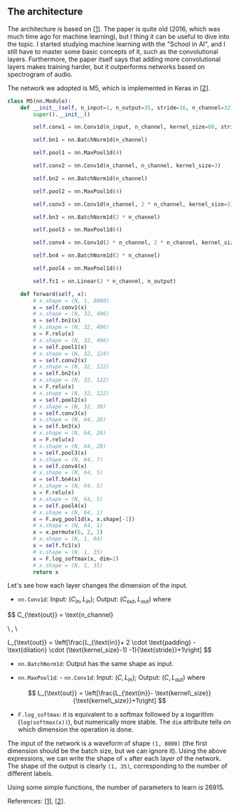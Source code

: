 ## The architecture

The architecture is based on [[1](https://arxiv.org/abs/1610.00087)]. The paper is quite old (2016, which was much time ago for machine learning), but I thing it can be useful to dive into the topic. I started studying machine learning with the "School in AI", and I still have to master some basic concepts of it, such as the convolutional layers. Furthermore, the paper itself says that adding more convolutional layers makes training harder, but it outperforms networks based on spectrogram of audio.

The network we adopted is M5, which is implemented in Keras in [[2](https://github.com/philipperemy/very-deep-convnets-raw-waveforms)].

```python
class M5(nn.Module):
    def __init__(self, n_input=1, n_output=35, stride=16, n_channel=32):
        super().__init__()

        self.conv1 = nn.Conv1d(n_input, n_channel, kernel_size=80, stride=stride)

        self.bn1 = nn.BatchNorm1d(n_channel)

        self.pool1 = nn.MaxPool1d(4)

        self.conv2 = nn.Conv1d(n_channel, n_channel, kernel_size=3)

        self.bn2 = nn.BatchNorm1d(n_channel)

        self.pool2 = nn.MaxPool1d(4)

        self.conv3 = nn.Conv1d(n_channel, 2 * n_channel, kernel_size=3)

        self.bn3 = nn.BatchNorm1d(2 * n_channel)

        self.pool3 = nn.MaxPool1d(4)

        self.conv4 = nn.Conv1d(2 * n_channel, 2 * n_channel, kernel_size=3)

        self.bn4 = nn.BatchNorm1d(2 * n_channel)

        self.pool4 = nn.MaxPool1d(4)

        self.fc1 = nn.Linear(2 * n_channel, n_output)

    def forward(self, x):
		# x.shape = (N, 1, 8000)
        x = self.conv1(x)
		# x.shape = (N, 32, 496)
		x = self.bn1(x)
		# x.shape = (N, 32, 496)
        x = F.relu(x)
		# x.shape = (N, 32, 496)
        x = self.pool1(x)
		# x.shape = (N, 32, 124)
        x = self.conv2(x)
		# x.shape = (N, 32, 122)
		x = self.bn2(x)
		# x.shape = (N, 32, 122)
        x = F.relu(x)
		# x.shape = (N, 32, 122)
        x = self.pool2(x)
		# x.shape = (N, 32, 30)
        x = self.conv3(x)
		# x.shape = (N, 64, 28)
		x = self.bn3(x)
		# x.shape = (N, 64, 28)
        x = F.relu(x)
		# x.shape = (N, 64, 28)
        x = self.pool3(x)
		# x.shape = (N, 64, 7)
        x = self.conv4(x)
		# x.shape = (N, 64, 5)
		x = self.bn4(x)
		# x.shape = (N, 64, 5)
        x = F.relu(x)
		# x.shape = (N, 64, 5)
        x = self.pool4(x)
		# x.shape = (N, 64, 1)
        x = F.avg_pool1d(x, x.shape[-1])
		# x.shape = (N, 64, 1)
        x = x.permute(0, 2, 1)
		# x.shape = (N, 1, 64)
        x = self.fc1(x)
		# x.shape = (N, 1, 35)
		x = F.log_softmax(x, dim=2)
		# x.shape = (N, 1, 35)
        return x
```

Let's see how each layer changes the dimension of the input. 

- `nn.Conv1d`: Input: $(C_{\text{in}},L_{\text{in}})$; Output: $(C_{\text{out}},L_{\text{out}})$ where

$$
C_{\text{out}} = \text{n\_channel}

\\
\,
\\

L_{\text{out}} = \left[\frac{L_{\text{in}}+ 2 \cdot \text{padding} - \text{dilation} \cdot (\text{kernel\_size}-1) -1}{\text{stride}}+1\right]
$$

- `nn.BatchNorm1d`: Output has the same shape as input. 

- `nn.MaxPool1d`: - `nn.Conv1d`: Input: $(C,L_{\text{in}})$; Output: $(C ,L_{\text{out}})$ where

$$
L_{\text{out}} = \left[\frac{L_{\text{in}}- \text{kernel\_size}}{\text{kernel\_size}}+1\right]
$$

- `F.log_softmax`: it is equivalent to a softmax followed by a logarithm (`log(softmax(x))`), but numerically more stable. The `dim` attribute tells on which dimension the operation is done. 

The input of the network is a waveform of shape `(1, 8000)` (the first dimension should be the batch size, but we can ignore it). Using the above expressions, we can write the shape of `x` after each layer of the network. The shape of the output is clearly `(1, 35)`, corresponding to the number of different labels.

Using some simple functions, the number of parameters to learn is $26915$. 

References: [[1](https://arxiv.org/abs/1610.00087)], [[2](https://github.com/philipperemy/very-deep-convnets-raw-waveforms)].